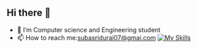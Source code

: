## Hi there 👋
- 🔭 I’m Computer science and Engineering student
- 📫 How to reach me:subasridurai07@gmai.com
[![My Skills](https://skillicons.dev/icons?i=js,html,css,wasm)](https://skillicons.dev)

<!--
**SUBASRI-D/SUBASRI-D** is a ✨ _special_ ✨ repository because its `README.md` (this file) appears on your GitHub profile.

Here are some ideas to get you started:


-->
